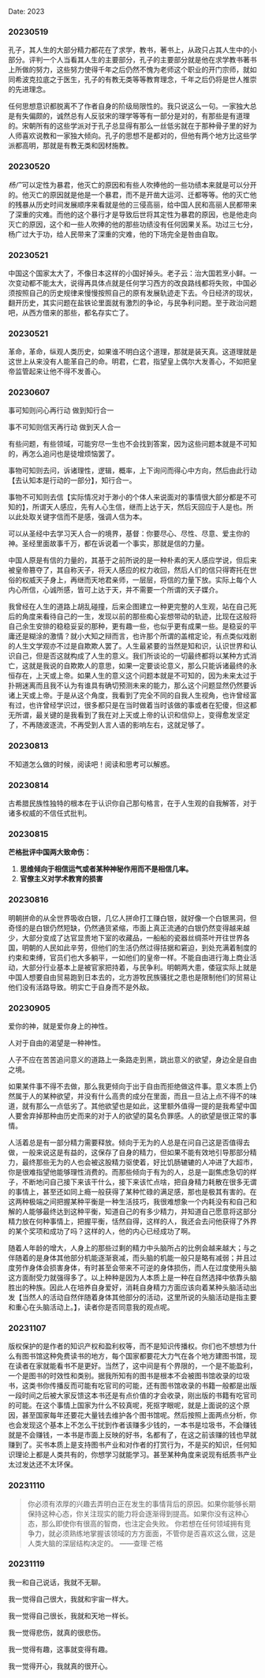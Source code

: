 Date: 2023

### 20230519
孔子，其人生的大部分精力都花在了求学，教书，著书上，从政只占其人生中的小部分。评判一个人当看其人生的主要部分，孔子的主要部分就是他在求学教书著书上所做的努力，这些努力使得千年之后仍然不愧为老师这个职业的开门宗师，就如同希波克拉底之于医生，孔子的有教无类等等教育理念，千年之后仍将是世人推崇的先进理念。


任何思想意识都脱离不了作者自身的阶级局限性的。我只说这么一句。一家独大总是有失偏颇的，诚然总有人反驳宋的理学等等有一部分是对的，有那些是有道理的。宋朝所有的这些学派对于孔子总显得有那么一丝低劣就在于那种骨子里的好为人师喜欢说教和一家独大倾向。孔子的思想不是都对的，但他有两个地方比这些学派都高明，那就是有教无类和因材施教。​

### 20230520
*杨广*可以定性为暴君，他灭亡的原因和有些人吹捧他的一些功绩本来就是可以分开的。他灭亡的原因就是他是一个暴君，而不是开凿大运河、迁都等等。他的灭亡他的残暴从历史时间发展顺序来看就是他的三侵高丽，给中国人民和高丽人民都带来了深重的灾难。而他的这个暴行才是导致后世将其定性为暴君的原因，也是他走向灭亡的原因，这个和一些人吹捧的他的那些功绩没有任何因果关系。功过三七分，杨广过大于功，给人民带来了深重的灾难，他的下场完全是咎由自取。

### 20230521
中国这个国家太大了，不像日本这样的小国好掉头。老子云：治大国若烹小鲜。一次变动都不能太大，说得再具体点就是任何学习西方的改良路线都将失败，中国必须按照自己的历史规律来慢慢按照自己的原有发展轨迹走下去。今日经济的现状，翻开历史，其实问题在盐铁论里面就有激烈的争论，与民争利问题。至于政治问题吧，从西方借来的那些，都名存实亡了。

### 20230521
革命，革命，纵观人类历史，如果谁不明白这个道理，那就是装天真。这道理就是这世上从来没有人能革自己的命。明君，仁君，指望皇上偶尔大发善心，不如把皇帝监管起来让他不得不发善心。

### 20230607
事可知则问心再行动 做到知行合一

事不可知则信天再行动 做到天人合一

有些问题，有些领域，可能穷尽一生也不会找到答案，因为这些问题本就是不可知的，再怎么追问也是徒增烦恼罢了。

事物可知则去问，诉诸理性，逻辑，概率，上下询问而得心中方向，然后由此行动【去认知本是行动的一部分】，知行合一。

事物不可知则去信【实际情况对于渺小的个体人来说面对的事情很大部分都是不可知的】，所谓天人感应，先有人心生信，继而上达于天，然后天回应于人是也。所以此处取关键字信而不是感，强调人信为本。

可以从圣经中去学习天人合一的境界，基督：你要尽心、尽性、尽意、爱主你的神。圣经里面故事千万，都在诉说着一个事实，那就是信的力量。

中国人原是有信的力量的，其基于之前所说的是一种朴素的天人感应学说，但后来被皇帝篡夺了，其自称天子，将天人感应的权力收回，然后人们的信只得寄托在世俗的权威天子身上，再继而天地君亲师，一层层，将信的力量下放。实际上每个人内心所信，心诚所感，皆可上达于天，并不需要一个所谓的天子媒介。

我曾经在人生的道路上胡乱碰撞，后来企图建立一种更完整的人生观，站在自己死后的角度来看待自己的一生，发现以前的那些痴心妄想带动的轨迹，比现在这般将自己余生安排的稳稳妥妥的那种，更有趣一些，也似乎更有成果一些。是稳妥的平庸还是糊涂的激情？就小大知之辩而言，也许那个所谓的盖棺定论，有点类似戏剧的人生文学观亦不过是自欺欺人罢了。人生最紧要的当然是知和识，认识世界和认识自己，但是否这就构成了人生的意义。我们所谈论的一切最终都将以某种方式消亡，这就是我说的自欺欺人的意思，如果一定要谈论意义，那么只能诉诸最终的永恒存在，上天或上帝。如果人生的意义这个问题本就是不可知的，因为未来太过于扑朔迷离而且我不认为有谁具有确切预测未来的能力，那么这个问题显然仍然要诉诸上天或上帝。于是从这个角度，我看到了完全不同的自我人生视角，也许曾经富有过，也许曾经学识过，很多都只是在当时做着当时该做的事或者在犯傻，但这都无所谓，最关键的是我看到了我在对上天或上帝的认识和信仰上，变得愈发坚定了，不再随波逐流，不再受到人言人语的影响左右，这就足够了。



### 20230813
不知道怎么做的时候，阅读吧！阅读和思考可以解惑。


### 20230814
古希腊民族性独特的根本在于认识你自己那句格言，在于人生观的自我解答，对于诸多权威的不信任式批判。


### 20230815
**芒格批评中国两大致命伤：**

1. **思维倾向于相信运气或者某种神秘作用而不是相信几率。**
2. **官僚主义对学术教育的损害**

### 20230816
明朝拼命的从全世界吸收白银，几亿人拼命打工赚白银，就好像一个白银黑洞，但奇怪的是白银仍然短缺，仍然通货紧缩，市面上真正流通的白银仍然变得越来越少，大部分变成了达官显贵地下室的收藏品，一船船的瓷器丝绸茶叶开往世界各国，明朝的人民如此辛劳，但他们的生活仍然过得拮据和窘迫，到处充满着制度的约束和束缚，官员们也大多躺平，一如他们的皇帝一样。不能自由进行海上商业活动，大部分行业基本上是被官家把持着，与民争利。明朝两大患，倭寇实际上就是中国人想要自由贸易跑到日本去的，北方游牧民族骚扰之患也是限制他们的贸易让他们没有活路导致。明实亡于自身而不是外敌。

### 20230905
爱你的神，就是爱你身上的神性。

人对于自由的渴望是一种神性。

人子不应在苦苦追问意义的道路上一条路走到黑，跳出意义的欲望，身边全是自由之境。

如果某件事不得不去做，那么我更倾向于出于自由而拒绝做这件事。意义本质上仍然属于人的某种欲望，并没有什么高贵的成分在里面，而且一旦沾上点不得不的味道，就有那么一点低劣了。其他欲望也是如此，这里额外值得一提的是我希望中国人要舍弃掉那种由历史而来的对于人的欲望的莫名负罪感。人的欲望是很正常的事情。

人活着总是有一部分精力需要释放。倾向于无为的人总是在问自己这是否值得去做，一般来说这是有益的，这保存了自身的精力，但如果不能有效地引导那部分精力，最终那些无为的人也会被这股精力驱使着，好比饥肠辘辘的人冲进了大超市，你是很难指望他能够理性消费的。而那些倾向于有为的人，总是一副焦虑急切的样子，不断地问自己接下来该干什么，接下来该忙点啥，把自身精力耗散在很多无谓的事情上，甚至还如同上瘾一般获得了某种忙碌的满足感，那也是极其有害的。在这两种极端之间把握某种平衡是一种生活技巧，我很难想象一个内耗没有和自己和解的人能够最终达到这种平衡，知道自己的有多少精力，并知道自己愿意将这部分精力放在何种事情上，把握平衡，恬然自得，这样的人，我还会去问他获得了外界的某个奖项和成功了吗？这样的人，他的内心已经成功了啊。

随着人年龄的增大，人身上的那些过剩的精力中头脑所占的比例会越来越大；与之伴随着的是身体其他部分机能逐渐衰减，而头脑的机能一般只是略有减弱；并且过度劳作身体会损害身体，有时甚至会带来不可逆的身体损伤，而人在过度使用头脑这方面耐受力就强得多了。以上种种是因为人本质上是一种在自然选择中依靠头脑胜出的种族。因此人在培养自身爱好，消耗自身精力方面应该向着某种头脑活动出发【当然人的活动自然伴随着身体其他部分的活动，这里所说的头脑活动是指主要和重心在头脑活动上。】，读者你是否同意我的观点呢。

### 20231107
版权保护的是作者的知识产权和盈利权等，而不是知识传播权。你们也不想想为什么有图书馆这种免费读书的地方，每个国家都要花大力气在各个地方建图书馆，现在读者在家就能看书不是更好。当然了，这中间是有个界限的，一个是不能盈利，一个是图书的时效性和类别。据我所知有的图书是根本不会被图书馆收录的垃圾书，这类书你传播反而可能有吃官司的可能，还有图书馆收录的书籍一般都是出版一段时间之后被大家反馈这本书还是有点价值的才会收录，刚出版的书籍有吃官司的可能。在这个事情上国家为什么不较真呢，死抠字眼呢，就是上面说的这个原因，甚至国家每年还要花大量钱去维护各个图书馆呢。然后按照上面两点分析，你也会发现这个基本上不怎么干扰到作者该赚多少钱的，一本书是垃圾书，不会赚钱就是不会赚钱，一本书是市面上反映的好书，名都有了，在这之前该赚的钱也早就赚到了。买书本质上是支持图书产业和对作者的打赏行为，不是买的知识，任何知识理论上都是人类共有的，你想学习就能学习。甚至某种角度来说现有纸质书产业太过发达还不太环保。

### 20231110
> 你必须有浓厚的兴趣去弄明白正在发生的事情背后的原因。如果你能够长期保持这种心态，你关注现实的能力将会逐渐得到提高。如果你没有这种心态，那么即使你有很高的智商，也注定会失败。
> 你若想在任何领域拥有竞争力，就必须熟练地掌握该领域的方方面面，不管你是否喜欢这么做，这是人类大脑的深层结构决定的。
> ——查理·芒格


### 20231119
我一和自己说话，我就不无聊。

我一觉得自己很大，我就和宇宙一样大。

我一觉得自己很长，我就和天地一样长。

我一觉得悲伤，就真的很悲伤。

我一觉得有趣，这事就变得有趣。

我一觉得开心，我就真的很开心。